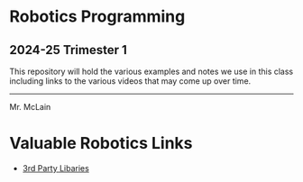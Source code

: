 # Robotics Programming
## 2024-25 Trimester 1

This repository will hold the various examples and notes we use in this class including links to the various videos that may come up over time. 

---
Mr. McLain

# Valuable Robotics Links
- [3rd Party Libaries](https://docs.wpilib.org/en/stable/docs/software/vscode-overview/3rd-party-libraries.html#libraries "Moves to the library list")